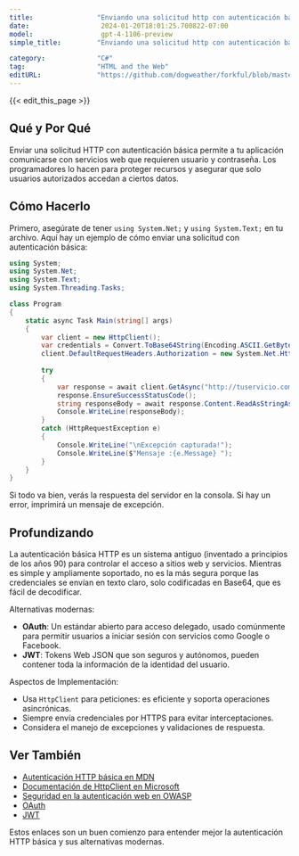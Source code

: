```yaml
---
title:                "Enviando una solicitud http con autenticación básica"
date:                  2024-01-20T18:01:25.700822-07:00
model:                 gpt-4-1106-preview
simple_title:         "Enviando una solicitud http con autenticación básica"

category:             "C#"
tag:                  "HTML and the Web"
editURL:              "https://github.com/dogweather/forkful/blob/master/content/es/c-sharp/sending-an-http-request-with-basic-authentication.md"
---
```


{{< edit_this_page >}}

## Qué y Por Qué
Enviar una solicitud HTTP con autenticación básica permite a tu aplicación comunicarse con servicios web que requieren usuario y contraseña. Los programadores lo hacen para proteger recursos y asegurar que solo usuarios autorizados accedan a ciertos datos.

## Cómo Hacerlo
Primero, asegúrate de tener `using System.Net;` y `using System.Text;` en tu archivo. Aquí hay un ejemplo de cómo enviar una solicitud con autenticación básica:

```C#
using System;
using System.Net;
using System.Text;
using System.Threading.Tasks;

class Program
{
    static async Task Main(string[] args)
    {
        var client = new HttpClient();
        var credentials = Convert.ToBase64String(Encoding.ASCII.GetBytes("usuario:contraseña"));
        client.DefaultRequestHeaders.Authorization = new System.Net.Http.Headers.AuthenticationHeaderValue("Basic", credentials);
        
        try
        {
            var response = await client.GetAsync("http://tuservicio.com/dato");
            response.EnsureSuccessStatusCode();
            string responseBody = await response.Content.ReadAsStringAsync();
            Console.WriteLine(responseBody);
        }
        catch (HttpRequestException e)
        {
            Console.WriteLine("\nExcepción capturada!");
            Console.WriteLine($"Mensaje :{e.Message} ");
        }
    }
}
```
Si todo va bien, verás la respuesta del servidor en la consola. Si hay un error, imprimirá un mensaje de excepción.

## Profundizando

La autenticación básica HTTP es un sistema antiguo (inventado a principios de los años 90) para controlar el acceso a sitios web y servicios. Mientras es simple y ampliamente soportado, no es la más segura porque las credenciales se envían en texto claro, solo codificadas en Base64, que es fácil de decodificar.

Alternativas modernas:
- **OAuth**: Un estándar abierto para acceso delegado, usado comúnmente para permitir usuarios a iniciar sesión con servicios como Google o Facebook.
- **JWT**: Tokens Web JSON que son seguros y autónomos, pueden contener toda la información de la identidad del usuario.

Aspectos de Implementación:
- Usa `HttpClient` para peticiones: es eficiente y soporta operaciones asincrónicas.
- Siempre envía credenciales por HTTPS para evitar interceptaciones.
- Considera el manejo de excepciones y validaciones de respuesta.

## Ver También

- [Autenticación HTTP básica en MDN](https://developer.mozilla.org/es/docs/Web/HTTP/Authentication)
- [Documentación de HttpClient en Microsoft](https://docs.microsoft.com/es-es/dotnet/api/system.net.http.httpclient?view=netframework-4.8)
- [Seguridad en la autenticación web en OWASP](https://owasp.org/www-project-cheat-sheets/cheatsheets/Authentication_Cheat_Sheet.html)
- [OAuth](https://oauth.net/)
- [JWT](https://jwt.io/introduction/)

Estos enlaces son un buen comienzo para entender mejor la autenticación HTTP básica y sus alternativas modernas.
